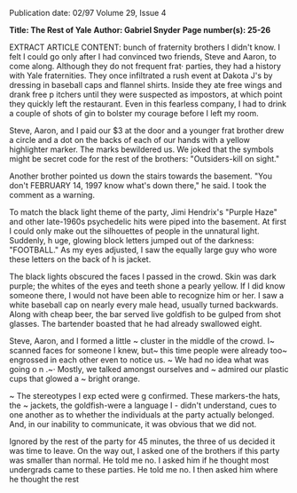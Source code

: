 Publication date: 02/97
Volume 29, Issue 4

**Title: The Rest of Yale**
**Author: Gabriel Snyder**
**Page number(s): 25-26**

EXTRACT ARTICLE CONTENT:
bunch of fraternity brothers I didn't 
know. I felt I could go only after I had 
convinced two friends, Steve and Aaron, 
to come along. Although they do not 
frequent frat· parties, they had a history 
with Yale fraternities. They once 
infiltrated a rush event at Dakota J's by 
dressing in baseball caps and flannel 
shirts. Inside they ate free wings and 
drank free p itchers until they were 
suspected as impostors, at which point 
they quickly left the restaurant. Even in 
this fearless company, I had to drink a 
couple of shots of gin to bolster my 
courage before I left my room. 

Steve, Aaron, and I paid our $3 at the 
door and a younger frat brother drew a 
circle and a dot on the backs of each of 
our hands with a yellow highlighter 
marker. The marks bewildered us. We 
joked that the symbols might be secret 
code for the rest of the brothers: 
"Outsiders-kill on sight." 

Another brother pointed us down the 
stairs towards the basement. "You don't 
FEBRUARY 14, 1997 
know what's down there," he said. I took 
the comment as a warning. 

To match the black light theme of the 
party, Jimi Hendrix's "Purple Haze" and 
other late-1960s psychedelic hits were 
piped into the basement. At first I could 
only make out the silhouettes of people in 
the unnatural light. Suddenly, h uge, 
glowing block letters jumped out of the 
darkness: "FOOTBALL." As my eyes 
adjusted, I saw the equally large guy who 
wore these letters on the back of h is 
jacket. 

The black lights obscured the faces I 
passed in the crowd. Skin was dark 
purple; the whites of the eyes and teeth 
shone a pearly yellow. If I did know 
someone there, I would not have been 
able to recognize him or her. I saw a 
white baseball cap on nearly every male 
head, usually turned backwards. Along 
with cheap beer, the bar served live 
goldfish to be gulped from shot glasses. 
The bartender boasted that he had already 
swallowed eight. 

Steve, Aaron, and I formed a little ~ 
cluster in the middle of the crowd. I~ 
scanned faces for someone I knew, but~ 
this time people were already too~ 
engrossed in each other even to notice us. ~ 
We had no idea what was going o n .~· 
Mostly, we talked amongst ourselves and ~ 
admired our plastic cups that glowed a ~ 
bright orange. 

~ 
The stereotypes I exp ected were g 
confirmed. These markers-the hats, the ~ 
jackets, the goldfish-were a language I -
didn't understand, cues to one another as 
to whether the individuals at the party 
actually belonged. And, in our inability to 
communicate, it was obvious that we did 
not. 

Ignored by the rest of the party for 45 
minutes, the three of us decided it was 
time to leave. On the way out, I asked 
one of the brothers if this party was 
smaller than normal. He told me no. I 
asked him if he thought most undergrads 
came to these parties. He told me no. I 
then asked him where he thought the rest
